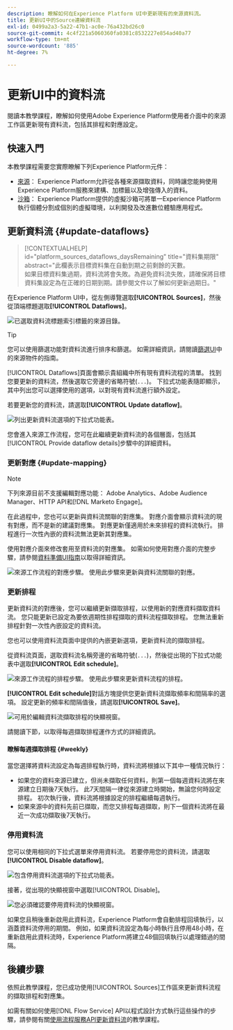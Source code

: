 ```yaml
---
description: 瞭解如何在Experience Platform UI中更新現有的來源資料流。
title: 更新UI中的Source連線資料流
exl-id: 0499a2a3-5a22-47b1-ac0e-76a432bd26c0
source-git-commit: 4c4f221a5060360fa0381c8532227e854ad40a77
workflow-type: tm+mt
source-wordcount: '885'
ht-degree: 7%

---
```


# 更新UI中的資料流

閱讀本教學課程，瞭解如何使用Adobe Experience Platform使用者介面中的來源工作區更新現有資料流，包括其排程和對應設定。

## 快速入門

本教學課程需要您實際瞭解下列Experience Platform元件：

* [來源](../../home.md)： Experience Platform允許從各種來源擷取資料，同時讓您能夠使用Experience Platform服務來建構、加標籤以及增強傳入的資料。
* [沙箱](../../../sandboxes/home.md)： Experience Platform提供的虛擬沙箱可將單一Experience Platform執行個體分割成個別的虛擬環境，以利開發及改進數位體驗應用程式。

## 更新資料流 {#update-dataflows}

>[!CONTEXTUALHELP]
>id="platform_sources_dataflows_daysRemaining"
>title="資料集期限"
>abstract="此欄表示目標資料集在自動到期之前剩餘的天數。<br>如果目標資料集過期，資料流將會失敗。為避免資料流失敗，請確保將目標資料集設定為在正確的日期到期。請參閱文件以了解如何更新過期日。"

在Experience Platform UI中，從左側導覽選取&#x200B;**[!UICONTROL Sources]**，然後從頂端標題選取&#x200B;**[!UICONTROL Dataflows]**。

![已選取資料流標題索引標籤的來源目錄。](../../images/tutorials/update-dataflows/catalog.png)

>[!TIP]
>
>您可以使用篩選功能對資料流進行排序和篩選。 如需詳細資訊，請閱讀[篩選UI](./filter.md)中的來源物件的指南。

[!UICONTROL Dataflows]頁面會顯示貴組織中所有現有資料流程的清單。 找到您要更新的資料流，然後選取它旁邊的省略符號(`...`)。 下拉式功能表隨即顯示，其中列出您可以選擇使用的選項，以對現有資料流進行額外設定。

若要更新您的資料流，請選取&#x200B;**[!UICONTROL Update dataflow]**。

![列出更新資料流選項的下拉式功能表。](../../images/tutorials/update-dataflows/dropdown_update.png)

您會進入來源工作流程，您可在此繼續更新資料流的各個層面，包括其[!UICONTROL Provide dataflow details]步驟中的詳細資料。

### 更新對應 {#update-mapping}

>[!NOTE]
>
>下列來源目前不支援編輯對應功能： Adobe Analytics、Adobe Audience Manager、HTTP API和[!DNL Marketo Engage]。

在此過程中，您也可以更新與資料流關聯的對應集。  對應介面會顯示資料流的現有對應，而不是新的建議對應集。 對應更新僅適用於未來排程的資料流執行。 排程進行一次性內嵌的資料流無法更新其對應集。

使用對應介面來修改套用至資料流的對應集。 如需如何使用對應介面的完整步驟，請參閱[資料準備UI指南](../../../data-prep/ui/mapping.md)以取得詳細資訊。

![來源工作流程的對應步驟。 使用此步驟來更新與資料流關聯的對應。](../../images/tutorials/update-dataflows/mapping.png)

### 更新排程

更新資料流的對應後，您可以繼續更新擷取排程，以使用新的對應資料擷取資料流。 您只能更新已設定為要依週期性排程擷取的資料流程擷取排程。 您無法重新排程針對一次性內嵌設定的資料流。

您也可以使用資料流頁面中提供的內嵌更新選項，更新資料流的擷取排程。

從資料流頁面，選取資料流名稱旁邊的省略符號(`...`)，然後從出現的下拉式功能表中選取&#x200B;**[!UICONTROL Edit schedule]**。

![來源工作流程的排程步驟。 使用此步驟來更新資料流程的排程。](../../images/tutorials/update-dataflows/dropdown_edit.png)

**[!UICONTROL Edit schedule]**&#x200B;對話方塊提供您更新資料流擷取頻率和間隔率的選項。 設定更新的頻率和間隔值後，請選取&#x200B;**[!UICONTROL Save]**。

![可用於編輯資料流擷取排程的快顯視窗。](../../images/tutorials/update-dataflows/edit_schedule.png)

請閱讀下節，以取得每週擷取排程運作方式的詳細資訊。

#### 瞭解每週擷取排程 {#weekly}

當您選擇將資料流設定為每週排程執行時，資料流將根據以下其中一種情況執行：

* 如果您的資料來源已建立，但尚未擷取任何資料，則第一個每週資料流將在來源建立日期後7天執行。 此7天間隔一律從來源建立時開始，無論您何時設定排程。 初次執行後，資料流將根據設定的排程繼續每週執行。
* 如果來源中的資料先前已擷取，而您又排程每週擷取，則下一個資料流將在最近一次成功擷取後7天執行。

### 停用資料流

您可以使用相同的下拉式選單來停用資料流。 若要停用您的資料流，請選取&#x200B;**[!UICONTROL Disable dataflow]**。

![包含停用資料流選項的下拉式功能表。](../../images/tutorials/update-dataflows/dropdown_disable.png)

接著，從出現的快顯視窗中選取[!UICONTROL Disable]。

![您必須確認要停用資料流的快顯視窗。](../../images/tutorials/update-dataflows/disable_dataflow.png)

如果您且稍後重新啟用此資料流，Experience Platform會自動排程回填執行，以涵蓋資料流停用的期間。 例如，如果資料流設定為每小時執行且停用48小時，在重新啟用此資料流時，Experience Platform將建立48個回填執行以處理錯過的間隔。

## 後續步驟

依照此教學課程，您已成功使用[!UICONTROL Sources]工作區來更新資料流程的擷取排程和對應集。

如需有關如何使用[!DNL Flow Service] API以程式設計方式執行這些操作的步驟，請參閱有關[使用流程服務API更新資料流](../../tutorials/api/update-dataflows.md)的教學課程。
